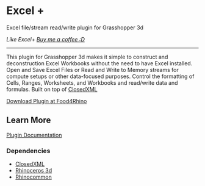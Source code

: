 # Excel +
Excel file/stream read/write plugin for Grasshopper 3d

_Like Excel+ [Buy me a coffee :D](http://www.buymeacoffee.com/davidmans)_

---

This plugin for Grasshopper 3d makes it simple to construct and deconstruction Excel Workbooks without the need to have Excel installed. Open and Save Excel Files or Read and Write to Memory streams for compute setups or other data-focused purposes. Control the formatting of Cells, Ranges, Worksheets, and Workbooks and read/write data and formulas. Built on top of [ClosedXML](https://github.com/ClosedXML/ClosedXML)

[Download Plugin at Food4Rhino](https://www.food4rhino.com/en/app/excel)


## Learn More

[Plugin Documentation](https://interopxyz.gitbook.io/graphic-plus/)

### Dependencies
 - [ClosedXML](https://github.com/ClosedXML/ClosedXML)
 - [Rhinoceros 3d](https://www.rhino3d.com/)
 - [Rhinocommon](https://www.nuget.org/packages/RhinoCommon/5.12.50810.13095)
